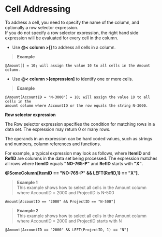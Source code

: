 
# Cell Addressing

To address a cell, you need to specify the name of the column, and optionally a row selector expression.  
If you do not specify a row selector expression, the right hand side expression will be evaluated for every cell in the column.

*	Use **@< column >[]** to address all cells in a column.

 >**Example**  
 ```
 @Amount[] = 10; will assign the value 10 to all cells in the Amount column.
 ```

*	Use **@< column >[expression]** to identify one or more cells.

 >**Example**  
 ```
 @Amount[AccountID = "N-3000"] = 10; will assign the value 10 to all cells in the  
 amount column where AccountID or the row equals the string N-3000.
 ```

**Row selector expression**

The Row selector expression specifies the condition for matching rows in a data set. The expression may return 0 or many rows.

The operands in an expression can be hard coded values, such as strings and numbers, column references and functions.

For example, a typical expression may look as follows, where **ItemID** and **RefID** are columns in the data set being processed. The expression matches all rows where **ItemID** equals **"NO-765-P"** and **RefID** starts with **"X"**.

**@SomeColumn[ItemID == "NO-765-P" && LEFT(RefID,1) == "X"].**


>**Example 1**  
This example shows how to select all cells in the Amount column where AccountID = 2000 and ProjectID is N-500
>
```
Amount[AccountID == "2000" && ProjectID == "N-500"]
```

>**Example 2**  
This example shows how to select all cells in the Amount column where AccountID = 2000 and ProjectID starts with N
>
```
@Amount[AccountID == "2000" && LEFT(ProjectID, 1) == "N"]
```


